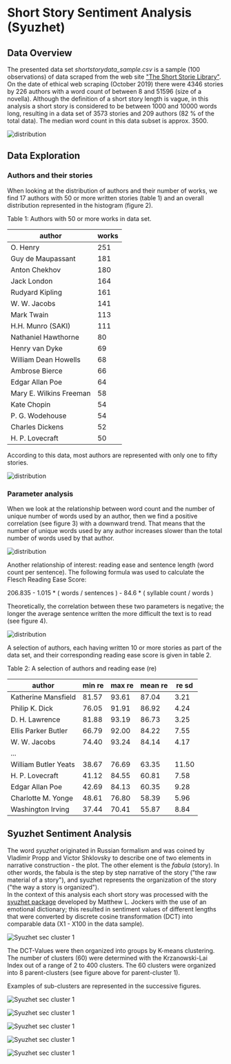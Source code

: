 # Short Story Sentiment Analysis (Syuzhet)
 
## Data Overview

The presented data set *shortstorydata_sample.csv* is a sample (100 observations) of data scraped from the web site ["The Short Storie Library"](https://americanliterature.com/short-story-library). On the date of ethical web scraping (October 2019) there were 4346 stories by 226 authors with a word count of between 8 and 51596 (size of a novella). Although the definition of a short story length is vague, in this analysis a short story is considered to be between 1000 and 10000 words long, resulting in a data set of 3573 stories and 209 authors (82 % of the total data). The median word count in this data subset is approx. 3500.

![distribution](images/distwordcount.jpeg)

## Data Exploration

### Authors and their stories 

When looking at the distribution of authors and their number of works, we find 17 authors with 50 or more written stories (table 1) and an overall distribution represented in the histogram (figure 2).

Table 1: Authors with 50 or more works in data set.

| author | works |
| ---- | ----|
| O. Henry | 	251 |
| Guy de Maupassant|	181|
|Anton Chekhov	|180|
|Jack London	|164|
|Rudyard Kipling	|161|
|W. W. Jacobs|	141|
|Mark Twain|	113|
|H.H. Munro (SAKI)|	111|
|Nathaniel Hawthorne|	80|
|Henry van Dyke|	69|
|William Dean Howells|	68|
|Ambrose Bierce|	66|
|Edgar Allan Poe|	64|
|Mary E. Wilkins Freeman|	58|
|Kate Chopin|	54|
|P. G. Wodehouse|	54|
|Charles Dickens|	52|
|H. P. Lovecraft	|50|

According to this data, most authors are represented with only one to fifty stories.

![distribution](images/distauthorworks.jpeg)

### Parameter analysis

When we look at the relationship between word count and the number of unique number of words used by an author, then we find a positive correlation (see figure 3) with a downward trend. That means that the number of unique words used by any author increases slower than the total number of words used by that author.

![distribution](images/relwcuw.jpeg)

Another relationship of interest: reading ease and sentence length (word count per sentence). The following formula was used to calculate the Flesch Reading Ease Score:

206.835 - 1.015 * ( words / sentences ) - 84.6 * ( syllable count / words )

Theoretically, the correlation between these two parameters is negative; the longer the average sentence written the more difficult the text is to read (see figure 4).

![distribution](images/reresl.jpeg)

A selection of authors, each having written 10 or more stories as part of the data set, and their corresponding reading ease score is given in table 2.

Table 2: A selection of authors and reading ease (re)

|author|min re|max re|mean re|re sd|
|----|----|----|----|----|
|Katherine Mansfield|	81.57	|93.61|	87.04|	3.21|
|	Philip K. Dick	|76.05|	91.91|	86.92|	4.24|
|	D. H. Lawrence|	81.88	|93.19|	86.73|	3.25|
|	Ellis Parker Butler	|66.79|	92.00|	84.22|	7.55|
|	W. W. Jacobs	|74.40|	93.24|	84.14|	4.17|
|...||||
|	William Butler Yeats|	38.67|	76.69|	63.35|	11.50|
|	H. P. Lovecraft	|41.12	|84.55|	60.81|	7.58|
|	Edgar Allan Poe|	42.69|	84.13|	60.35|	9.28|
|	Charlotte M. Yonge|	48.61|	76.80|	58.39|	5.96|
|	Washington Irving|	37.44|	70.41|	55.87|	8.84|

## Syuzhet Sentiment Analysis

The word *syuzhet* originated in Russian formalism and was coined by Vladimir Propp and Victor Shklovsky to describe one of two elements in narrative construction - the plot. The other element is the *fabula* (story). In other words, 
the fabula is the step by step narrative of the story ("the raw material of a story"), and syuzhet represents the organization of the story ("the way a story is organized").  
In the context of this analysis each short story was processed with the [syuzhet package](https://github.com/mjockers/syuzhet) developed by Matthew L. Jockers with the use of an emotional dictionary; this resulted in sentiment values of different lengths that were converted by discrete cosine transformation (DCT) into comparable data (X1 - X100 in the data sample).  

![Syuzhet sec cluster 1](images/seccluster_1.jpg)

The DCT-Values were then organized into groups by K-means clustering. The number of clusters (60) were determined with the Krzanowski-Lai Index out of a range of 2 to 400 clusters. 
The 60 clusters were organized into 8 parent-clusters (see figure above for parent-cluster 1).

Examples of sub-clusters are represented in the successive figures.

![Syuzhet sec cluster 1](images/cluster_35.jpeg)

![Syuzhet sec cluster 1](images/cluster_54.jpeg)

![Syuzhet sec cluster 1](images/cluster_23.jpeg)

![Syuzhet sec cluster 1](images/cluster_51.jpeg)

![Syuzhet sec cluster 1](images/cluster_57.jpeg)


